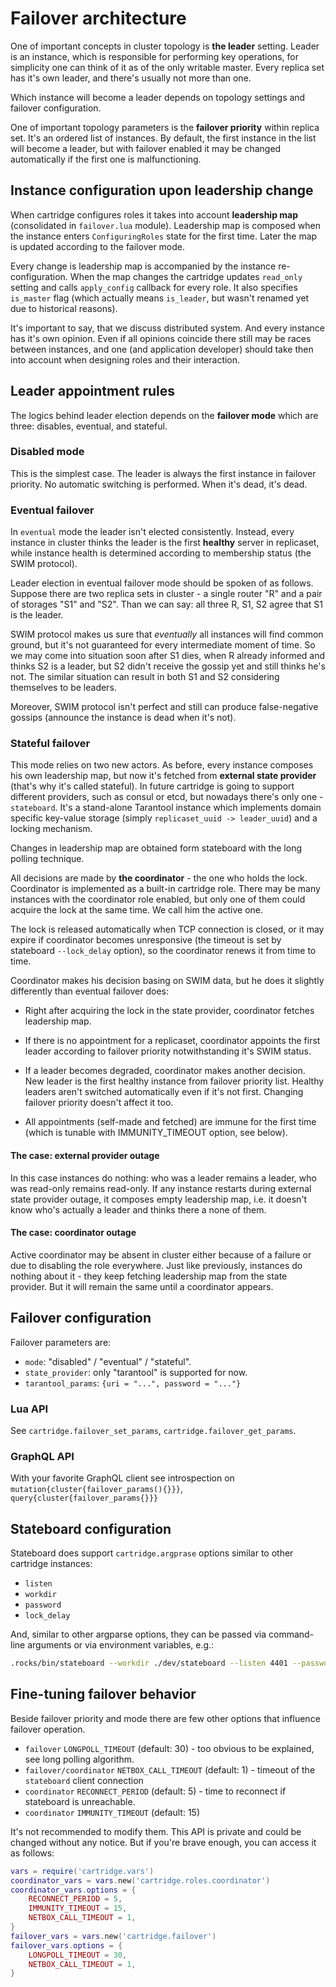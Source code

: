 # Failover architecture

One of important concepts in cluster topology is **the leader** setting.
Leader is an instance, which is responsible for performing key
operations, for simplicity one can think of it as of the only writable
master. Every replica set has it's own leader, and there's usually not
more than one.

Which instance will become a leader depends on topology settings and
failover configuration.

One of important topology parameters is the **failover priority** within
replica set. It's an ordered list of instances. By default, the first
instance in the list will become a leader, but with failover enabled it
may be changed automatically if the first one is malfunctioning.

## Instance configuration upon leadership change

When cartridge configures roles it takes into account **leadership map**
(consolidated in `failover.lua` module). Leadership map is composed when
the instance enters `ConfiguringRoles` state for the first time. Later
the map is updated according to the failover mode.

Every change is leadership map is accompanied by the instance
re-configuration. When the map changes the cartridge updates `read_only`
setting and calls `apply_config` callback for every role. It also
specifies `is_master` flag (which actually means `is_leader`, but wasn't
renamed yet due to historical reasons).

It's important to say, that we discuss distributed system. And every
instance has it's own opinion. Even if all opinions coincide there still
may be races between instances, and one (and application developer)
should take then into account when designing roles and their
interaction.

## Leader appointment rules

The logics behind leader election depends on the **failover mode** which
are three: disables, eventual, and stateful.

### Disabled mode

This is the simplest case. The leader is always the first instance in
failover priority. No automatic switching is performed. When it's dead,
it's dead.

### Eventual failover

In `eventual` mode the leader isn't elected consistently. Instead, every
instance in cluster thinks the leader is the first **healthy** server in
replicaset, while instance health is determined according to membership
status (the SWIM protocol).

Leader election in eventual failover mode should be spoken of as
follows. Suppose there are two replica sets in cluster - a single router
"R" and a pair of storages "S1" and "S2". Than we can say:
all three R, S1, S2 agree that S1 is the leader.

SWIM protocol makes us sure that *eventually* all instances will find
common ground, but it's not guaranteed for every intermediate moment of
time. So we may come into situation soon after S1 dies, when R already
informed and thinks S2 is a leader, but S2 didn't receive the gossip yet
and still thinks he's not. The similar situation can result in both S1
and S2 considering themselves to be leaders.

Moreover, SWIM protocol isn't perfect and still can produce
false-negative gossips (announce the instance is dead when it's not).

### Stateful failover

This mode relies on two new actors. As before, every instance composes
his own leadership map, but now it's fetched from **external state
provider** (that's why it's called stateful). In future cartridge is
going to support different providers, such as consul or etcd, but
nowadays there's only one - `stateboard`. It's a stand-alone Tarantool
instance which implements domain specific key-value storage (simply
`replicaset_uuid -> leader_uuid`) and a locking mechanism.

Changes in leadership map are obtained form stateboard with the long
polling technique.

All decisions are made by **the coordinator** - the one who holds the
lock. Coordinator is implemented as a built-in cartridge role. There may
be many instances with the coordinator role enabled, but only one of
them could acquire the lock at the same time. We call him the active
one.

The lock is released automatically when TCP connection is closed, or it
may expire if coordinator becomes unresponsive (the timeout is set by
stateboard `--lock_delay` option), so the coordinator renews it from
time to time.

Coordinator makes his decision basing on SWIM data, but he does it
slightly differently than eventual failover does:

- Right after acquiring the lock in the state provider, coordinator
  fetches leadership map.

- If there is no appointment for a replicaset, coordinator appoints the
  first leader according to failover priority notwithstanding it's
  SWIM status.

- If a leader becomes degraded, coordinator makes another decision. New
  leader is the first healthy instance from failover priority list.
  Healthy leaders aren't switched automatically even if it's not first.
  Changing failover priority doesn't affect it too.

- All appointments (self-made and fetched) are immune for the first time
  (which is tunable with IMMUNITY_TIMEOUT option, see below).

#### The case: external provider outage

In this case instances do nothing: who was a leader remains a leader,
who was read-only remains read-only. If any instance restarts during
external state provider outage, it composes empty leadership map, i.e.
it doesn't know who's actually a leader and thinks there a none of
them.

#### The case: coordinator outage

Active coordinator may be absent in cluster either because of a failure
or due to disabling the role everywhere. Just like previously, instances
do nothing about it - they keep fetching leadership map from the state
provider. But it will remain the same until a coordinator appears.

## Failover configuration

Failover parameters are:

* `mode`: "disabled" / "eventual" / "stateful".
* `state_provider`: only "tarantool" is supported for now.
* `tarantool_params`: `{uri = "...", password = "..."}`

### Lua API

See `cartridge.failover_set_params`, `cartridge.failover_get_params`.

### GraphQL API

With your favorite GraphQL client see introspection on
`mutation{cluster{failover_params(){}}}`, `query{cluster{failover_params{}}}`

## Stateboard configuration

Stateboard does support `cartridge.argprase` options similar to other
cartridge instances:

* `listen`
* `workdir`
* `password`
* `lock_delay`

And, similar to other argparse options, they can be passed via
command-line arguments or via environment variables, e.g.:

```bash
.rocks/bin/stateboard --workdir ./dev/stateboard --listen 4401 --password qwerty
```

## Fine-tuning failover behavior

Beside failover priority and mode there are few other options that
influence failover operation.

* `failover` `LONGPOLL_TIMEOUT` (default: 30) -
  too obvious to be explained, see long polling algorithm.
* `failover/coordinator` `NETBOX_CALL_TIMEOUT` (default: 1) -
  timeout of the `stateboard` client connection
* `coordinator` `RECONNECT_PERIOD` (default: 5) -
  time to reconnect if stateboard is unreachable.
* `coordinator` `IMMUNITY_TIMEOUT` (default: 15)

It's not recommended to modify them. This API is private and could be
changed without any notice. But if you're brave enough, you can access
it as follows:

```lua
vars = require('cartridge.vars')
coordinator_vars = vars.new('cartridge.roles.coordinator')
coordinator_vars.options = {
    RECONNECT_PERIOD = 5,
    IMMUNITY_TIMEOUT = 15,
    NETBOX_CALL_TIMEOUT = 1,
}
failover_vars = vars.new('cartridge.failover')
failover_vars.options = {
    LONGPOLL_TIMEOUT = 30,
    NETBOX_CALL_TIMEOUT = 1,
}
```
